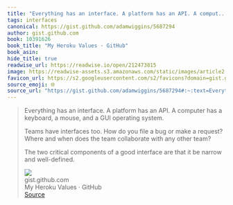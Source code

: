 ```yaml
---
title: "Everything has an interface. A platform has an API. A comput..."
tags: interfaces
canonical: https://gist.github.com/adamwiggins/5687294
author: gist.github.com
book: 10391626
book_title: "My Heroku Values · GitHub"
book_asin: 
hide_title: true
readwise_url: https://readwise.io/open/212473815
image: https://readwise-assets.s3.amazonaws.com/static/images/article2.74d541386bbf.png
favicon_url: https://s2.googleusercontent.com/s2/favicons?domain=gist.github.com
source_emoji: 🌐
source_url: "https://gist.github.com/adamwiggins/5687294#:~:text=Everything%20has%20an,narrow%20and%20well-defined."
---
```


> Everything has an interface. A platform has an API. A computer has a keyboard, a mouse, and a GUI operating system.
> 
> Teams have interfaces too. How do you file a bug or make a request? Where and when does the team collaborate with any other team?
> 
> The two critical components of a good interface are that it be narrow and well-defined.
> <div class="quoteback-footer"><div class="quoteback-avatar"><img class="mini-favicon" src="https://s2.googleusercontent.com/s2/favicons?domain=gist.github.com"></div><div class="quoteback-metadata"><div class="metadata-inner"><span style="display:none">FROM:</span><div aria-label="gist.github.com" class="quoteback-author"> gist.github.com</div><div aria-label="My Heroku Values · GitHub" class="quoteback-title"> My Heroku Values · GitHub</div></div></div><div class="quoteback-backlink"><a target="_blank" aria-label="go to the full text of this quotation" rel="noopener" href="https://gist.github.com/adamwiggins/5687294#:~:text=Everything%20has%20an,narrow%20and%20well-defined." class="quoteback-arrow"> Source</a></div></div>
